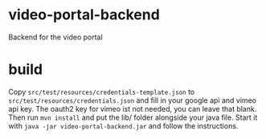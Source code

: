 # video-portal-backend
Backend for the video portal

# build
Copy `src/test/resources/credentials-template.json` to `src/test/resources/credentials.json` and fill in your google api and vimeo api key.
The oauth2 key for vimeo ist not needed, you can leave that blank. Then run `mvn install` and put the lib/ folder alongside your java file.
Start it with `java -jar video-portal-backend.jar` and follow the instructions.
